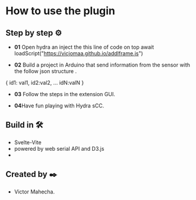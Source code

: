 # How to use the plugin


## Step by step ⚙️

* **01** Open hydra an inject the this line of code on top  await loadScript("https://vicjomaa.github.io/addIframe.js") <br>

* **02** Build a project in Arduino that send information from the sensor with the follow json structure .<br>

{
id1: val1,
id2:val2,
...
idN:valN
}


* **03** Follow the steps in the extension GUI.<br>

* **04**Have fun playing with Hydra sCC. <br>





## Build in 🛠️
* Svelte-Vite
* powered by web serial API and D3.js
*




## Created by ✒️

* Victor Mahecha.

